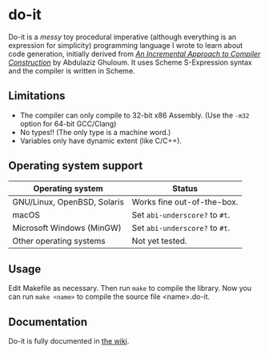 # do-it
Do-it is a _messy_ toy procedural imperative (although everything is an expression for simplicity) programming language I wrote to learn about code generation, initially derived from [_An Incremental Approach to Compiler Construction_](http://scheme2006.cs.uchicago.edu/11-ghuloum.pdf) by Abdulaziz Ghuloum. It uses Scheme S-Expression syntax and the compiler is written in Scheme.

## Limitations
* The compiler can only compile to 32-bit x86 Assembly. (Use the `-m32` option
  for 64-bit GCC/Clang)
* No types!! (The only type is a machine word.)
* Variables only have dynamic extent (like C/C++).

## Operating system support
|      Operating system       |           Status               |
| --------------------------- | ------------------------------ |
| GNU/Linux, OpenBSD, Solaris | Works fine out-of-the-box.     |
| macOS                       | Set `abi-underscore?` to `#t`. |
| Microsoft Windows (MinGW)   | Set `abi-underscore?` to `#t`. |
| Other operating systems     | Not yet tested.                |

## Usage
Edit Makefile as necessary. Then run `make` to compile the library. Now you can
run `make <name>` to compile the source file \<name\>.do-it.

## Documentation
Do-it is fully documented in [the wiki](https://github.com/Jonathan50/do-it/wiki).
